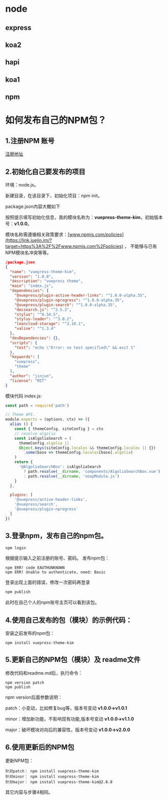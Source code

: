 # node

## express

##  koa2 

## hapi

## koa1

## npm

# 如何发布自己的NPM包？

## **1.注册NPM 账号**

[注册地址](https://www.npmjs.com/)

## **2.初始化自己要发布的项目**

环境：node.js。

 新建目录，在该目录下，初始化项目：npm init。 

package.json内容大概如下

按照提示填写初始化信息，我的模块名称为：**vuepress-theme-kim**，初始版本号：**v1.0.0**。

 模块名称需遵循相关政策要求：[www.npmjs.com/policies](https://link.juejin.im/?target=https%3A%2F%2Fwww.npmjs.com%2Fpolicies) ， 不能够与已有NPM模块名冲突等等。 

````json
/package.json
{
  "name": "vuepress-theme-kim",
  "version": "1.0.0",
  "description": "vuepress theme",
  "main": "index.js",
  "dependencies": {
    "@vuepress/plugin-active-header-links": "^1.0.0-alpha.35",
    "@vuepress/plugin-nprogress": "^1.0.0-alpha.35",
    "@vuepress/plugin-search": "^1.0.0-alpha.35",
    "docsearch.js": "^2.5.2",
    "stylus": "^0.54.5",
    "stylus-loader": "^3.0.2",
    "leancloud-storage": "^3.10.1",
    "valine": "^1.3.4"
  },
  "devDependencies": {},
  "scripts": {
    "test": "echo \"Error: no test specified\" && exit 1"
  },
  "keywords": [
    "vuepress",
    "theme"
  ],
  "author": "jinjun",
  "license": "MIT"
}
````



模块代码 index.js:

```javascript
const path = require('path')

// Theme API.
module.exports = (options, ctx) => ({
  alias () {
    const { themeConfig, siteConfig } = ctx
    // resolve algolia
    const isAlgoliaSearch = (
      themeConfig.algolia ||
      Object.keys(siteConfig.locales && themeConfig.locales || {})
        .some(base => themeConfig.locales[base].algolia)
    )
    return {
      '@AlgoliaSearchBox': isAlgoliaSearch
        ? path.resolve(__dirname, 'components/AlgoliaSearchBox.vue')
        : path.resolve(__dirname, 'noopModule.js')
    }
  },

  plugins: [
    '@vuepress/active-header-links',
    '@vuepress/search',
    '@vuepress/plugin-nprogress'
  ]
})

```

## 3.登录npm，发布自己的npm包。

```js
npm login
```

根据提示输入之前注册的账号、密码。 发布npm包：

```
npm ERR! code EAUTHUNKNOWN
npm ERR! Unable to authenticate, need: Basic
```

登录出现上面的错误，修改一次密码再登录

```js
npm publish
```

此时在自己个人的npm账号主页可以看到该包。

## 4.使用自己发布的包（模块）的示例代码：

安装之前发布的npm包：

```
npm install vuepress-theme-kim
```



## 5.更新自己的NPM包（模块）及 readme文件

修改代码和readme.md后，执行命令：

```
npm version patch
npm publish
```

npm version后面参数说明：

patch：小变动，比如修复bug等，版本号变动 **v1.0.0->v1.0.1**

minor：增加新功能，不影响现有功能,版本号变动 **v1.0.0->v1.1.0**

major：破坏模块对向后的兼容性，版本号变动 **v1.0.0->v2.0.0**

## 6.使用更新后的NPM包

更新NPM包：

```
针对patch： npm install vuepress-theme-kim
针对minor： npm install vuepress-theme-kim
针对major： npm install vuepress-theme-kim@2.0.0
```

其它内容与步骤4相同。